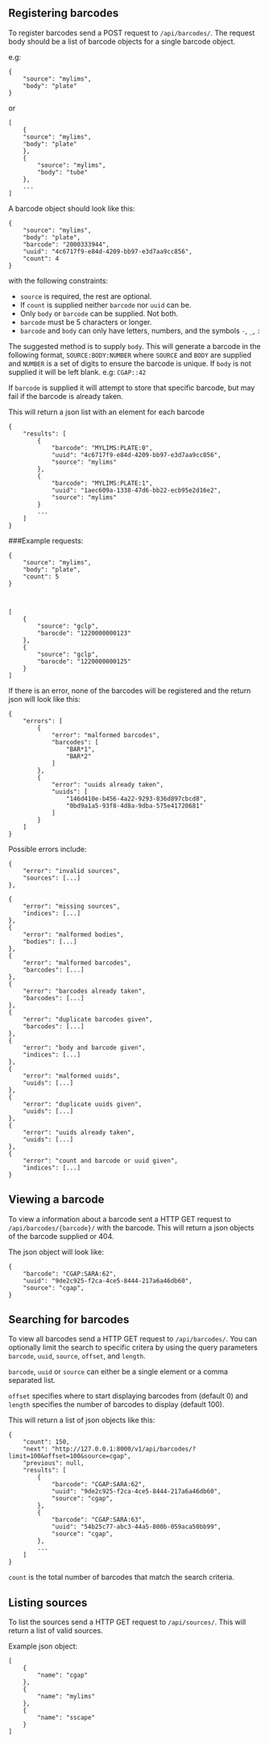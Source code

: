 ## Registering barcodes
To register barcodes send a POST request to `/api/barcodes/`. The request body should be a list of barcode objects for a single barcode object.

e.g:

	{
		"source": "mylims",
		"body": "plate"
	}

or

	[
		{
		"source": "mylims",
		"body": "plate"
		},
		{
			"source": "mylims",
			"body": "tube"
		},
		...
	]
	
A barcode object should look like this:
	
	{
		"source": "mylims",
		"body": "plate",
		"barcode": "2000333944",
		"uuid": "4c6717f9-e84d-4209-bb97-e3d7aa9cc856",
		"count": 4
	}

with the following constraints:
* `source` is required, the rest are optional.
* If `count` is supplied neither `barcode` nor `uuid` can be.
* Only `body` or `barcode` can be supplied. Not both.
* `barcode` must be 5 characters or longer.
* `barcode` and `body` can only have letters, numbers, and the symbols `-`, `_`, `:`

The suggested method is to supply `body`. This will generate a barcode in the following format, `SOURCE:BODY:NUMBER` where `SOURCE` and `BODY` are supplied and `NUMBER` is a set of digits to ensure the barcode is unique.
If `body` is not supplied it will be left blank. e.g: `CGAP::42`

If `barcode` is supplied it will attempt to store that specific barcode, but may fail if the barcode is already taken.

This will return a json list with an element for each barcode

	{
		"results": [
			{
				"barcode": "MYLIMS:PLATE:0",
				"uuid": "4c6717f9-e84d-4209-bb97-e3d7aa9cc856",
				"source": "mylims"
			},
			{
				"barcode": "MYLIMS:PLATE:1",
				"uuid": "1aec609a-1338-47d6-bb22-ecb95e2d16e2",
				"source": "mylims"
			}
			...
		]
	}
	
###Example requests:

	{
		"source": "mylims",
		"body": "plate",
		"count": 5
	}
` `

	[
		{
			"source": "gclp",
			"barocde": "1220000000123"
		},
		{
			"source": "gclp",
			"barocde": "1220000000125"
		}
	]
	
If there is an error, none of the barcodes will be registered and the return json will look like this:
	
	{
		"errors": [
			{
				"error": "malformed barcodes",
				"barcodes": [
					"BAR*1",
					"BAR*2"
				]
			},
			{
				"error": "uuids already taken",
				"uuids": [
					"146d410e-b456-4a22-9293-836d897cbcd8",
					"0bd9a1a5-93f8-4d8a-9dba-575e41720681"
				]
			}
		]
	}
	
Possible errors include:

	{
		"error": "invalid sources",
		"sources": [...]
	},
	
	{
		"error": "missing sources",
		"indices": [...]
	},
	{
		"error": "malformed bodies",
		"bodies": [...]
	},
	{
		"error": "malformed barcodes",
		"barcodes": [...]
	},
	{
		"error": "barcodes already taken",
		"barcodes": [...]
	},
	{
		"error": "duplicate barcodes given",
		"barcodes": [...]
	},
	{
		"error": "body and barcode given",
		"indices": [...]
	},
	{
		"error": "malformed uuids",
		"uuids": [...]
	},
	{
		"error": "duplicate uuids given",
		"uuids": [...]
	},
	{
		"error": "uuids already taken",
		"uuids": [...]
	},
	{
		"error": "count and barcode or uuid given",
		"indices": [...]
	}
	
## Viewing a barcode
To view a information about a barcode sent a HTTP GET request to `/api/barcodes/{barcode}/` with the barcode. This will return a json objects of the barcode supplied or 404.

The json object will look like:
	
	{
		"barcode": "CGAP:SARA:62",
		"uuid": "9de2c925-f2ca-4ce5-8444-217a6a46db60",
		"source": "cgap",
	}
	
## Searching for barcodes
To view all barcodes send a HTTP GET request to `/api/barcodes/`. You can optionally limit the search to specific critera by using the query parameters `barcode`, `uuid`, `source`, `offset`, and `length`. 

`barcode`, `uuid` or `source` can either be a single element or a comma separated list.

`offset` specifies where to start displaying barcodes from (default 0) and `length` specifies the number of barcodes to display (default 100).

This will return a list of json objects like this:

	{
	    "count": 150,
	    "next": "http://127.0.0.1:8000/v1/api/barcodes/?limit=100&offset=100&source=cgap",
	    "previous": null,
	    "results": [
			{
				"barcode": "CGAP:SARA:62",
				"uuid": "9de2c925-f2ca-4ce5-8444-217a6a46db60",
				"source": "cgap",
			},
			{
				"barcode": "CGAP:SARA:63",
				"uuid": "54b25c77-abc3-44a5-800b-059aca50bb99",
				"source": "cgap",
			},
			...
		]
	}
	
`count` is the total number of barcodes that match the search criteria.	
		
	
## Listing sources
To list the sources send a HTTP GET request to `/api/sources/`. This will return a list of valid sources.

Example json object:
	
	[
		{
			"name": "cgap"
		},
		{
			"name": "mylims"
		},
		{
			"name": "sscape"
		}
	]
